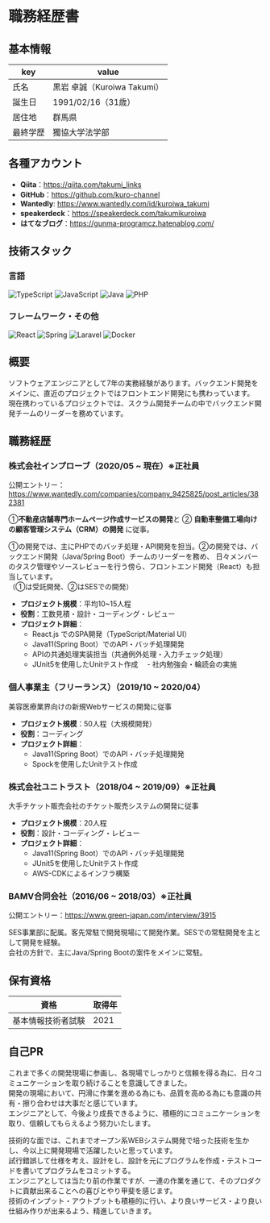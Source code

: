 # 職務経歴書

## 基本情報
|key|value|
|--|--|
|氏名|黒岩 卓誠（Kuroiwa Takumi）|
|誕生日|1991/02/16（31歳）|
|居住地|群馬県|
|最終学歴|獨協大学法学部|

## 各種アカウント
- **Qiita**：https://qiita.com/takumi_links
- **GitHub**：https://github.com/kuro-channel
- **Wantedly**: https://www.wantedly.com/id/kuroiwa_takumi
- **speakerdeck**：https://speakerdeck.com/takumikuroiwa
- **はてなブログ**：https://gunma-programcz.hatenablog.com/

## 技術スタック
### 言語
<p>
  <img alt="TypeScript" src="https://img.shields.io/badge/-TypeScript-007ACC?style=flat-square&logo=typescript&logoColor=white" />
  <img alt="JavaScript" src="https://img.shields.io/badge/-JavaScript-F7DF1E?style=flat-square&logo=JavaScript&logoColor=white" />
  <img alt="Java" src="https://img.shields.io/badge/-Java-007396?style=flat-square&logo=Java&logoColor=white"/>
  <img alt="PHP" src="https://img.shields.io/badge/PHP-ccc.svg?style=flat-square&logo=php&style=white">
</p>

### フレームワーク・その他
<p>
 <img alt="React" src="https://img.shields.io/badge/-React-45b8d8?style=flat-square&logo=react&logoColor=white" />
 <img alt="Spring" src="https://img.shields.io/badge/Spring-6DB33F?flat-square&logo=spring&logoColor=white" />
 <img alt="Laravel" src="https://img.shields.io/badge/Laravel-FF2D20?flat-square&logo=laravel&logoColor=white" />
 <img alt="Docker" src="https://img.shields.io/badge/-Docker-46a2f1?style=flat-square&logo=docker&logoColor=white" />
</p>

## 概要
ソフトウェアエンジニアとして7年の実務経験があります。バックエンド開発をメインに、直近のプロジェクトではフロントエンド開発にも携わっています。
現在携わっているプロジェクトでは、スクラム開発チームの中でバックエンド開発チームのリーダーを務めています。

## 職務経歴
### 株式会社インプローブ（2020/05 ~ 現在）※正社員
公開エントリー：https://www.wantedly.com/companies/company_9425825/post_articles/382381

➀**不動産店舗専門ホームページ作成サービスの開発**と ➁ **自動車整備工場向けの顧客管理システム（CRM）の開発** に従事。  

➀の開発では、主にPHPでのバッチ処理・API開発を担当。➁の開発では、バックエンド開発（Java/Spring Boot）チームのリーダーを務め、
日々メンバーのタスク管理やソースレビューを行う傍ら、フロントエンド開発（React）も担当しています。  
（➀は受託開発、➁はSESでの開発）

- **プロジェクト規模**：平均10~15人程
- **役割**：工数見積・設計・コーディング・レビュー
- **プロジェクト詳細**：
  - React.js でのSPA開発（TypeScript/Material UI）
  - Java11(Spring Boot）でのAPI・バッチ処理開発
  - APIの共通処理実装担当（共通例外処理・入力チェック処理）
  - JUnit5を使用したUnitテスト作成
　- 社内勉強会・輪読会の実施


### 個人事業主（フリーランス）（2019/10 ~ 2020/04）
美容医療業界向けの新規Webサービスの開発に従事  

- **プロジェクト規模**：50人程（大規模開発）
- **役割**：コーディング
- **プロジェクト詳細**：
  - Java11(Spring Boot）でのAPI・バッチ処理開発
  - Spockを使用したUnitテスト作成


### 株式会社ユニトラスト（2018/04 ~ 2019/09）※正社員
大手チケット販売会社のチケット販売システムの開発に従事

- **プロジェクト規模**：20人程
- **役割**：設計・コーディング・レビュー
- **プロジェクト詳細**：
  - Java11(Spring Boot）でのAPI・バッチ処理開発
  - JUnit5を使用したUnitテスト作成
  - AWS-CDKによるインフラ構築

### BAMV合同会社（2016/06 ~ 2018/03）※正社員
公開エントリー：https://www.green-japan.com/interview/3915

SES事業部に配属。客先常駐で開発現場にて開発作業。SESでの常駐開発を主として開発を経験。  
会社の方針で、主にJava/Spring Bootの案件をメインに常駐。

## 保有資格
|資格|取得年|
|--|--|
|基本情報技術者試験|2021|

## 自己PR
これまで多くの開発現場に参画し、各現場でしっかりと信頼を得る為に、日々コミュニケーションを取り続けることを意識してきました。  
開発の現場において、円滑に作業を進める為にも、品質を高める為にも意識の共有・擦り合わせは大事だと感じています。  
エンジニアとして、今後より成長できるように、積極的にコミュニケーションを取り、信頼してもらえるよう努力いたします。  

技術的な面では、これまでオープン系WEBシステム開発で培った技術を生かし、今以上に開発現場で活躍したいと思っています。  
試行錯誤して仕様を考え、設計をし、設計を元にプログラムを作成・テストコードを書いてプログラムをコミットする。  
エンジニアとしては当たり前の作業ですが、一連の作業を通じて、そのプロダクトに貢献出来ることへの喜びとやり甲斐を感じます。  
技術のインプット・アウトプットも積極的に行い、より良いサービス・より良い仕組み作りが出来るよう、精進していきます。
